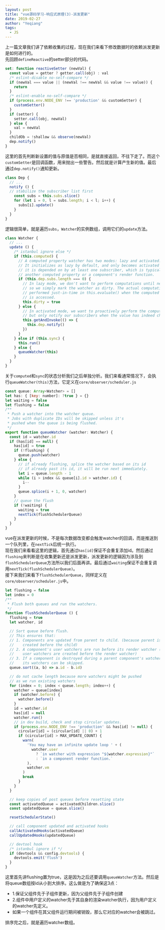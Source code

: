 ```yaml
---
layout: post
title: "vue源码学习-响应式原理(3)-派发更新"
date: 2019-02-27
author: "Yeqiang"
tags:
  - JS
---
```

上一篇文章我们讲了依赖收集的过程，现在我们来看下修改数据时的依赖派发更新是如何进行的。  
先回顾`defineReactive`的setter部分的代码。
```js
set: function reactiveSetter (newVal) {
  const value = getter ? getter.call(obj) : val
  /* eslint-disable no-self-compare */
  if (newVal === value || (newVal !== newVal && value !== value)) {
    return
  }
  /* eslint-enable no-self-compare */
  if (process.env.NODE_ENV !== 'production' && customSetter) {
    customSetter()
  }
  if (setter) {
    setter.call(obj, newVal)
  } else {
    val = newVal
  }
  childOb = !shallow && observe(newVal)
  dep.notify()
}
```
这里的首先判断新设置的值与原值是否相同，是就直接返回，不往下走了。而这个`customSetter`是回调函数，用来抛出一些警告。然后就是计算产生新的值。最后通过`dep.notify()`通知更新。
```js
class Dep {
  // ...
  notify () {
  // stabilize the subscriber list first
    const subs = this.subs.slice()
    for (let i = 0, l = subs.length; i < l; i++) {
      subs[i].update()
    }
  }
}
```
逻辑很简单，就是遍历`subs`，`Watcher`的实例数组，调用它们的`update`方法。
```js
class Watcher {
  // ...
  update () {
    /* istanbul ignore else */
    if (this.computed) {
      // A computed property watcher has two modes: lazy and activated.
      // It initializes as lazy by default, and only becomes activated when
      // it is depended on by at least one subscriber, which is typically
      // another computed property or a component's render function.
      if (this.dep.subs.length === 0) {
        // In lazy mode, we don't want to perform computations until necessary,
        // so we simply mark the watcher as dirty. The actual computation is
        // performed just-in-time in this.evaluate() when the computed property
        // is accessed.
        this.dirty = true
      } else {
        // In activated mode, we want to proactively perform the computation
        // but only notify our subscribers when the value has indeed changed.
        this.getAndInvoke(() => {
          this.dep.notify()
        })
      }
    } else if (this.sync) {
      this.run()
    } else {
      queueWatcher(this)
    }
  }
}  
```
关于`computed`和`sync`的状态分析我们之后单独分析。我们来看通常情况下，会执行`queueWatcher(this)`方法，它定义在`core/observer/scheduler.js`
```js
const queue: Array<Watcher> = []
let has: { [key: number]: ?true } = {}
let waiting = false
let flushing = false
/**
 * Push a watcher into the watcher queue.
 * Jobs with duplicate IDs will be skipped unless it's
 * pushed when the queue is being flushed.
 */
export function queueWatcher (watcher: Watcher) {
  const id = watcher.id
  if (has[id] == null) {
    has[id] = true
    if (!flushing) {
      queue.push(watcher)
    } else {
      // if already flushing, splice the watcher based on its id
      // if already past its id, it will be run next immediately.
      let i = queue.length - 1
      while (i > index && queue[i].id > watcher.id) {
        i--
      }
      queue.splice(i + 1, 0, watcher)
    }
    // queue the flush
    if (!waiting) {
      waiting = true
      nextTick(flushSchedulerQueue)
    }
  }
}
```
vue在派发更新的时候，不是每次数据改变都会触发watcher的回调，而是推送到一个队列里，在`nextTick`后统一执行。  
现在我们来看看这里的逻辑，首先通过`has[id]`保证不会重复添加id。然后通过`flushing`来判断是在收集更新还是派发更新，派发更新的逻辑因为涉及到`flushSchedulerQueue`方法所以我们后面再讲。最后通过`waiting`保证不会重复调用`nextTick(flushSchedulerQueue)`。  
接下来我们来看下`flushSchedulerQueue`，同样定义在`core/observer/scheduler.js`中。
```js
let flushing = false
let index = 0
/**
 * Flush both queues and run the watchers.
 */
function flushSchedulerQueue () {
  flushing = true
  let watcher, id

  // Sort queue before flush.
  // This ensures that:
  // 1. Components are updated from parent to child. (because parent is always
  //    created before the child)
  // 2. A component's user watchers are run before its render watcher (because
  //    user watchers are created before the render watcher)
  // 3. If a component is destroyed during a parent component's watcher run,
  //    its watchers can be skipped.
  queue.sort((a, b) => a.id - b.id)

  // do not cache length because more watchers might be pushed
  // as we run existing watchers
  for (index = 0; index < queue.length; index++) {
    watcher = queue[index]
    if (watcher.before) {
      watcher.before()
    }
    id = watcher.id
    has[id] = null
    watcher.run()
    // in dev build, check and stop circular updates.
    if (process.env.NODE_ENV !== 'production' && has[id] != null) {
      circular[id] = (circular[id] || 0) + 1
      if (circular[id] > MAX_UPDATE_COUNT) {
        warn(
          'You may have an infinite update loop ' + (
            watcher.user
              ? `in watcher with expression "${watcher.expression}"`
              : `in a component render function.`
          ),
          watcher.vm
        )
        break
      }
    }
  }

  // keep copies of post queues before resetting state
  const activatedQueue = activatedChildren.slice()
  const updatedQueue = queue.slice()

  resetSchedulerState()

  // call component updated and activated hooks
  callActivatedHooks(activatedQueue)
  callUpdatedHooks(updatedQueue)

  // devtool hook
  /* istanbul ignore if */
  if (devtools && config.devtools) {
    devtools.emit('flush')
  }
}
```
这里首先讲flushing置为true，这是因为之后还要调用`queueWatcher`方法。然后是将queue数组按id从小到大排序。这么做是为了确保这3点：  
 - 1.保证父组件先于子组件更新，因为父组件先于子组件创建
 - 2.组件中用户定义的watcher先于其自身的渲染watcher执行，因为用户定义的watcher先定义。
 - 如果一个组件在其父组件运行期间被销毁，那么它对应的watcher会被跳过。  

排序完之后，就是遍历watcher数组。